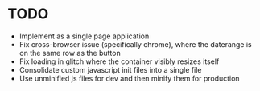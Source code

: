 # TODO
* Implement as a single page application
* Fix cross-browser issue (specifically chrome), where the daterange is on the same row as the button
* Fix loading in glitch where the container visibly resizes itself
* Consolidate custom javascript init files into a single file
* Use unminified js files for dev and then minify them for production
